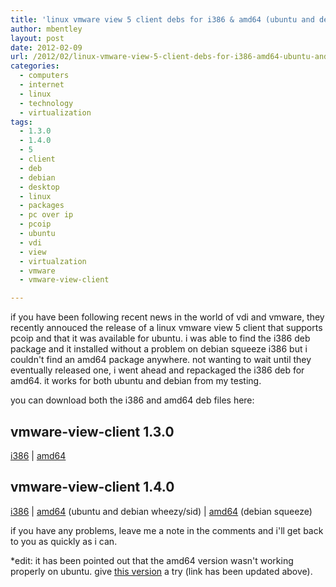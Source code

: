 ```yaml
---
title: 'linux vmware view 5 client debs for i386 & amd64 (ubuntu and debian)'
author: mbentley
layout: post
date: 2012-02-09
url: /2012/02/linux-vmware-view-5-client-debs-for-i386-amd64-ubuntu-and-debian/
categories:
  - computers
  - internet
  - linux
  - technology
  - virtualization
tags:
  - 1.3.0
  - 1.4.0
  - 5
  - client
  - deb
  - debian
  - desktop
  - linux
  - packages
  - pc over ip
  - pcoip
  - ubuntu
  - vdi
  - view
  - virtualzation
  - vmware
  - vmware-view-client

---
```

if you have been following recent news in the world of vdi and vmware, they recently annouced the release of a linux vmware view 5 client that supports pcoip and that it was available for ubuntu. i was able to find the i386 deb package and it installed without a problem on debian squeeze i386 but i couldn't find an amd64 package anywhere. not wanting to wait until they eventually released one, i went ahead and repackaged the i386 deb for amd64. it works for both ubuntu and debian from my testing.

you can download both the i386 and amd64 deb files here:

## vmware-view-client 1.3.0
[i386][1] | [amd64][2]

## vmware-view-client 1.4.0
[i386][3] | [amd64][4] (ubuntu and debian wheezy/sid) | [amd64][5] (debian squeeze)

if you have any problems, leave me a note in the comments and i'll get back to you as quickly as i can.

\*edit: it has been pointed out that the amd64 version wasn't working properly on ubuntu. give [this version][2] a try (link has been updated above).

 [1]: /wp-content/uploads/2012/02/vmware-view-client_1.3.0-0ubuntu1+lucid2_i386.deb
 [2]: /wp-content/uploads/2012/02/vmware-view-client_1.3.0-1_amd64.deb
 [3]: /wp-content/uploads/2012/02/vmware-view-client_1.4.0-0ubuntu2.0.11.10_i386.deb
 [4]: /wp-content/uploads/2012/02/vmware-view-client_1.4.0-0_amd64.deb
 [5]: /wp-content/uploads/2012/02/vmware-view-client_1.4.0-0_test_amd64.deb
